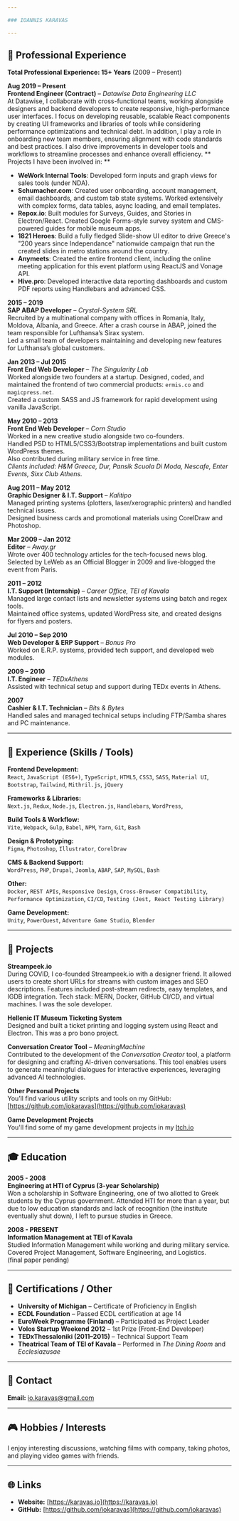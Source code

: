 ```yaml
---

### IOANNIS KARAVAS

---
```


## 💼 Professional Experience

**Total Professional Experience: 15+ Years** (2009 – Present)

**Aug 2019 – Present**  
**Frontend Engineer (Contract)** – *Datawise Data Engineering LLC*  
At Datawise, I collaborate with cross-functional teams, working alongside designers and backend developers to create responsive, high-performance user interfaces. 
I focus on developing reusable, scalable React components by creating UI frameworks and libraries of tools while considering performance optimizations and technical debt. 
In addition, I play a role in onboarding new team members, ensuring alignment with code standards and best practices. I also drive improvements in developer tools and workflows to streamline processes and enhance overall efficiency.
** Projects I have been involved in: **
- **WeWork Internal Tools**: Developed form inputs and graph views for sales tools (under NDA).
- **Schumacher.com**: Created user onboarding, account management, email dashboards, and custom tab state systems. Worked extensively with complex forms, data tables, async loading, and email templates.
- **Repox.io**: Built modules for Surveys, Guides, and Stories in Electron/React. Created Google Forms-style survey system and CMS-powered guides for mobile museum apps.
- **1821 Heroes**: Build a fully fledged Slide-show UI editor to drive Greece's "200 years since Independance" nationwide campaign that run the created slides in metro stations around the country.
- **Anymeets**: Created the entire frontend client, including the online meeting application for this event platform using ReactJS and Vonage API.
- **Hive.pro**: Developed interactive data reporting dashboards and custom PDF reports using Handlebars and advanced CSS.

**2015 – 2019**  
**SAP ABAP Developer** – *Crystal-System SRL*  
Recruited by a multinational company with offices in Romania, Italy, Moldova, Albania, and Greece. After a crash course in ABAP, joined the team responsible for Lufthansa’s Sirax system.  
Led a small team of developers maintaining and developing new features for Lufthansa’s global customers.

**Jan 2013 – Jul 2015**  
**Front End Web Developer** – *The Singularity Lab*  
Worked alongside two founders at a startup. Designed, coded, and maintained the frontend of two commercial products: `ermis.co` and `magicpress.net`.  
Created a custom SASS and JS framework for rapid development using vanilla JavaScript.

**May 2010 – 2013**  
**Front End Web Developer** – *Corn Studio*  
Worked in a new creative studio alongside two co-founders.  
Handled PSD to HTML5/CSS3/Bootstrap implementations and built custom WordPress themes.  
Also contributed during military service in free time.  
*Clients included: H&M Greece, Dur, Pansik Scuola Di Moda, Nescafe, Enter Events, Sixx Club Athens.*

**Aug 2011 – May 2012**  
**Graphic Designer & I.T. Support** – *Kalitipo*  
Managed printing systems (plotters, laser/xerographic printers) and handled technical issues.  
Designed business cards and promotional materials using CorelDraw and Photoshop.

**Mar 2009 – Jan 2012**  
**Editor** – *Away.gr*  
Wrote over 400 technology articles for the tech-focused news blog.  
Selected by LeWeb as an Official Blogger in 2009 and live-blogged the event from Paris.

**2011 – 2012**  
**I.T. Support (Internship)** – *Career Office, TEI of Kavala*  
Managed large contact lists and newsletter systems using batch and regex tools.  
Maintained office systems, updated WordPress site, and created designs for flyers and posters.

**Jul 2010 – Sep 2010**  
**Web Developer & ERP Support** – *Bonus Pro*  
Worked on E.R.P. systems, provided tech support, and developed web modules.

**2009 – 2010**  
**I.T. Engineer** – *TEDxAthens*  
Assisted with technical setup and support during TEDx events in Athens.

**2007**  
**Cashier & I.T. Technician** – *Bits & Bytes*  
Handled sales and managed technical setups including FTP/Samba shares and PC maintenance.

---

## 🧰 Experience (Skills / Tools)

**Frontend Development:**  
`React`, `JavaScript (ES6+)`, `TypeScript`, `HTML5`, `CSS3`, `SASS`, `Material UI`, `Bootstrap`, `Tailwind`, `Mithril.js`, `jQuery`

**Frameworks & Libraries:**  
`Next.js`, `Redux`, `Node.js`, `Electron.js`, `Handlebars`, `WordPress`, 

**Build Tools & Workflow:**  
`Vite`, `Webpack`, `Gulp`, `Babel`, `NPM`, `Yarn`, `Git`, `Bash`

**Design & Prototyping:**  
`Figma`, `Photoshop`, `Illustrator`, `CorelDraw`

**CMS & Backend Support:**  
`WordPress`, `PHP`, `Drupal`, `Joomla`, `ABAP`, `SAP`, `MySQL`, `Bash`

**Other:**  
`Docker`, `REST APIs`, `Responsive Design`, `Cross-Browser Compatibility`, `Performance Optimization`, `CI/CD`, `Testing (Jest, React Testing Library)`

**Game Development:**  
`Unity`, `PowerQuest`, `Adventure Game Studio`, `Blender`

---

## 🧪 Projects

**Streampeek.io**  
During COVID, I co-founded Streampeek.io with a designer friend. It allowed users to create short URLs for streams with custom images and SEO descriptions. Features included post-stream redirects, easy templates, and IGDB integration. Tech stack: MERN, Docker, GitHub CI/CD, and virtual machines. I was the sole developer.

**Hellenic IT Museum Ticketing System**  
Designed and built a ticket printing and logging system using React and Electron. This was a pro bono project.

**Conversation Creator Tool** – *MeaningMachine*  
Contributed to the development of the *Conversation Creator* tool, a platform for designing and crafting AI-driven conversations. This tool enables users to generate meaningful dialogues for interactive experiences, leveraging advanced AI technologies. 

**Other Personal Projects**  
You’ll find various utility scripts and tools on my GitHub: [https://github.com/iokaravas](https://github.com/iokaravas)

**Game Development Projects**  
You'll find some of my game development projects in my [Itch.io](https://karavas.itch.io/)

---

## 🎓 Education

**2005 - 2008**  
**Engineering at HTI of Cyprus (3-year Scholarship)**  
Won a scholarship in Software Engineering, one of two allotted to Greek students by the Cyprus government. Attended HTI for more than a year, but due to low education standards and lack of recognition (the institute eventually shut down), I left to pursue studies in Greece.

**2008 - PRESENT**  
**Information Management at TEI of Kavala**  
Studied Information Management while working and during military service. Covered Project Management, Software Engineering, and Logistics.  
(final paper pending)

---

## 📜 Certifications / Other

- **University of Michigan** – Certificate of Proficiency in English
- **ECDL Foundation** – Passed ECDL certification at age 14
- **EuroWeek Programme (Finland)** – Participated as Project Leader
- **Volos Startup Weekend 2012** – 1st Prize (Front-End Developer)
- **TEDxThessaloniki (2011–2015)** – Technical Support Team
- **Theatrical Team of TEI of Kavala** – Performed in *The Dining Room* and *Ecclesiazusae*

---

## 📧 Contact

**Email:** [io.karavas@gmail.com](mailto:io.karavas@gmail.com)

---

## 🎮 Hobbies / Interests

I enjoy interesting discussions, watching films with company, taking photos, and playing video games with friends.

---

## 🌐 Links

- **Website:** [https://karavas.io](https://karavas.io)
- **GitHub:** [https://github.com/iokaravas](https://github.com/iokaravas)

